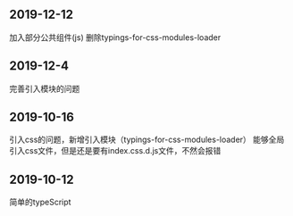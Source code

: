 ## 2019-12-12
加入部分公共组件(js)
删除typings-for-css-modules-loader

## 2019-12-4
完善引入模块的问题

## 2019-10-16
引入css的问题，新增引入模块（typings-for-css-modules-loader）
能够全局引入css文件，但是还是要有index.css.d.js文件，不然会报错

## 2019-10-12
简单的typeScript

